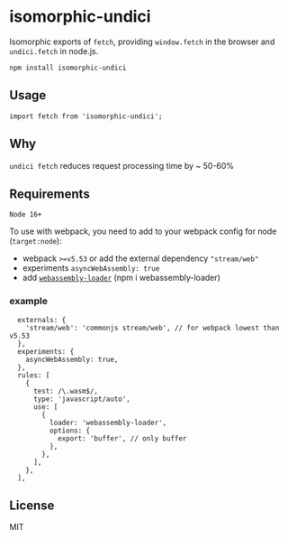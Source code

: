 # isomorphic-undici

Isomorphic exports of `fetch`, providing `window.fetch`  in the browser and `undici.fetch` in node.js.

```
npm install isomorphic-undici
```

## Usage


``` 
import fetch from 'isomorphic-undici';
```

## Why

`undici fetch` reduces request processing time by ~ 50-60%

## Requirements
 `Node 16+`

To use with webpack, you need to add to your webpack config for node (`target:node`):
- webpack `>=v5.53` or add the external dependency `"stream/web"`
- experiments `asyncWebAssembly: true` 
- add [`webassembly-loader`](https://www.npmjs.com/package/webassembly-loader) (npm i webassembly-loader)



### example
```
  externals: {
    'stream/web': 'commonjs stream/web', // for webpack lowest than v5.53
  },
  experiments: {
    asyncWebAssembly: true,
  },
  rules: [
    {
      test: /\.wasm$/,
      type: 'javascript/auto',
      use: [
        {
          loader: 'webassembly-loader',
          options: {
            export: 'buffer', // only buffer
          },
        },
      ],
    },
  ],
```
## License

MIT
